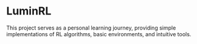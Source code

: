 # LuminRL
This project serves as a personal learning journey, providing simple implementations of RL algorithms, basic environments, and intuitive tools.

